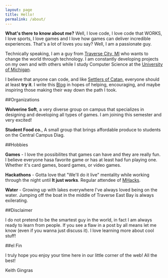 ```yaml
---
layout: page
title: Hello!
permalink: /about/
---
```


**What's there to know about me?** Well, I love code, I love code that WORKS, I love sports, I love games and I love how games can deliver incredible experiences. That's a lot of loves you say? Well, I am a passionate guy.

Technically speaking, I am a guy from [Traverse City, MI](http://traversecity.com) who wants to change the world through technology. I am constantly developing projects on my own and with others while I study Computer Science at the [University of Michigan](http://umich.edu).

I believe that anyone can code, and like [Settlers of Catan](http://catan.com), everyone should at least **try it**. I write this [Blog](http://kgingras.github.io/blog/) in hopes of helping, encouraging, and maybe inspiring those making their way down the path I took. 

##Organizations

**Wolverine Soft**, a very diverse group on campus that specializes in designing and developing all types of games. I am joining this semester and very excited!

**Student Food co.**, A small group that brings affordable produce to students on the Central Campus Diag.

##Hobbies

**Games** - I love the possibilites that games can have and they are really fun. I believe everyone hasa favorite game or has at least had fun playing one. Whether it's card games, board games, or video games.

**Hackathons** - Gotta love that "We'll do it live" mentality while working through the night until **It just works**. Regular attendee of [MHacks](http://mhacks.org).

**Water** - Growing up with lakes everywhere I've always loved being on the water. Jumping off the boat in the middle of Traverse East Bay is always exilerating.

##Disclaimer

I do not pretend to be the smartest guy in the world, in fact I am always ready to learn from people. If you see a flaw in a post by all means let me know (even if you wanna just discuss it). I love learning more about cool stuff!

##el Fin

I truly hope you enjoy your time here in our little corner of the web! All the best!

Keith Gingras

